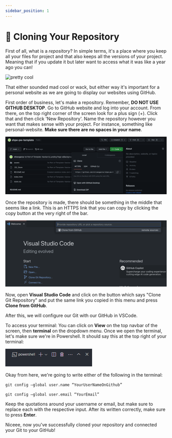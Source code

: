 ```yaml
---
sidebar_position: 1
---
```


# 🤖 Cloning Your Repository

First of all, what is a *repository*? In simple terms, it's a place where you keep all your files for project and that also keeps all the versions of your project. Meaning that if you update it but later want to access what it was like a year ago you can! 

![pretty cool](https://media0.giphy.com/media/v1.Y2lkPTc5MGI3NjExamtyNGJjaWhjNGp6b3M0dTJrbm02bWRreXF3Nzk0M3VhOXhkb2s2dyZlcD12MV9naWZzX3NlYXJjaCZjdD1n/OyDFFr0YAkeS3yBVJy/giphy-downsized-large.gif)

That either sounded mad cool or wack, but either way it's important for a personal website as we are going to display our websites using GitHub. 

First order of business, let's make a repository. Remember, **DO NOT USE GITHUB DESKTOP**. Go to GitHub website and log into your account. From there, on the top right corner of the screen look for a plus sign (+). Click that and then click 'New Repository'. Name the repository however you want that makes sense with your project. For instance, something like personal-website. **Make sure there are no spaces in your name**. 

![GitHub Cloning Image](/img/new-pw/githubCloning.png)

Once the repository is made, there should be something in the middle that seems like a link. This is an HTTPS link that you can copy by clicking the copy button at the very right of the bar.

![Git Clone in VSCode](/img/new-pw/gitCloneVSCode.png)

Now, open **Visual Studio Code** and click on the button which says "Clone Git Repository" and put the same link you copied in this menu and press **Clone from GitHub**.

After this, we will configure our Git with our GitHub in VSCode.

To access your terminal: You can click on **View** on the top navbar of the screen, then **terminal** on the dropdown menu. Once we open the terminal, let's make sure we're in Powershell. It should say this at the top right of your terminal:

![Powershell](/img/new-pw/powershell.png)

Okay from here, we're going to write either of the following in the terminal:

```
git config –global user.name “YourUserNameOnGithub”
```
```
git config –global user.email “YourEmail”
```

Keep the quotations around your username or email, but make sure to replace each with the respective input. After its written correctly, make sure to press **Enter**.

Niceee, now you've successfully cloned your repository and connected your Git to your GitHub!


